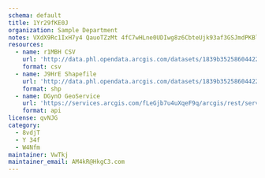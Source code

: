 ```yaml
---
schema: default
title: 1Yr29fKE0J 
organization: Sample Department 
notes: VXdX9Rc1IxH7y4 QauoTZzMt 4fC7wHLne0UDIwg8z6CbteUjk93af3GSJmdPKBlOqnlFhioSVFAck1Es8jppJxv2yQKsWuLNvAb 
resources:
  - name: r1MBH CSV
    url: 'http://data.phl.opendata.arcgis.com/datasets/1839b35258604422b0b520cbb668df0d_0.csv'
    format: csv
  - name: J9HrE Shapefile
    url: 'http://data.phl.opendata.arcgis.com/datasets/1839b35258604422b0b520cbb668df0d_0.zip'
    format: shp
  - name: DGynO GeoService
    url: 'https://services.arcgis.com/fLeGjb7u4uXqeF9q/arcgis/rest/services/Air_Monitoring_Stations/FeatureServer/0/query'
    format: api
license: qvNJG 
category:
  - 8vdjT 
  - Y 34f 
  - W4Nfm 
maintainer: VwTkj  
maintainer_email: AM4kR@HkgC3.com
---
```


